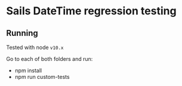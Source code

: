 # Sails DateTime regression testing

## Running

Tested with node `v10.x`

Go to each of both folders and run:

* npm install
* npm run custom-tests
